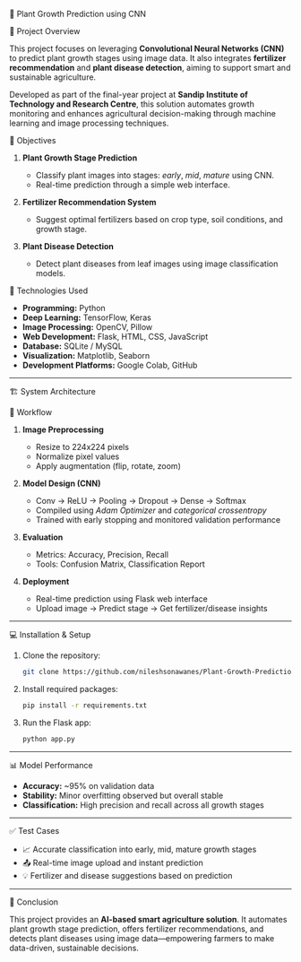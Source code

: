 🌱 Plant Growth Prediction using CNN

 📌 Project Overview

This project focuses on leveraging **Convolutional Neural Networks (CNN)** to predict plant growth stages using image data. It also integrates **fertilizer recommendation** and **plant disease detection**, aiming to support smart and sustainable agriculture.

Developed as part of the final-year project at **Sandip Institute of Technology and Research Centre**, this solution automates growth monitoring and enhances agricultural decision-making through machine learning and image processing techniques.

 🎯 Objectives

1. **Plant Growth Stage Prediction**

   * Classify plant images into stages: *early*, *mid*, *mature* using CNN.
   * Real-time prediction through a simple web interface.

2. **Fertilizer Recommendation System**

   * Suggest optimal fertilizers based on crop type, soil conditions, and growth stage.

3. **Plant Disease Detection**

   * Detect plant diseases from leaf images using image classification models.



 🧠 Technologies Used

* **Programming:** Python
* **Deep Learning:** TensorFlow, Keras
* **Image Processing:** OpenCV, Pillow
* **Web Development:** Flask, HTML, CSS, JavaScript
* **Database:** SQLite / MySQL
* **Visualization:** Matplotlib, Seaborn
* **Development Platforms:** Google Colab, GitHub

---

 🏗️ System Architecture

 🔁 Workflow

1. **Image Preprocessing**

   * Resize to 224x224 pixels
   * Normalize pixel values
   * Apply augmentation (flip, rotate, zoom)

2. **Model Design (CNN)**

   * Conv → ReLU → Pooling → Dropout → Dense → Softmax
   * Compiled using *Adam Optimizer* and *categorical crossentropy*
   * Trained with early stopping and monitored validation performance

3. **Evaluation**

   * Metrics: Accuracy, Precision, Recall
   * Tools: Confusion Matrix, Classification Report

4. **Deployment**

   * Real-time prediction using Flask web interface
   * Upload image → Predict stage → Get fertilizer/disease insights

---

 💻 Installation & Setup

1. Clone the repository:

   ```bash
   git clone https://github.com/nileshsonawanes/Plant-Growth-Prediction-Using-CNN
   ```

2. Install required packages:

   ```bash
   pip install -r requirements.txt
   ```

3. Run the Flask app:

   ```bash
   python app.py
   ```

---

 📊 Model Performance

* **Accuracy:** \~95% on validation data
* **Stability:** Minor overfitting observed but overall stable
* **Classification:** High precision and recall across all growth stages

---

 ✅ Test Cases

* 📈 Accurate classification into early, mid, mature growth stages
* 📤 Real-time image upload and instant prediction
* 💡 Fertilizer and disease suggestions based on prediction

---

 📌 Conclusion

This project provides an **AI-based smart agriculture solution**. It automates plant growth stage prediction, offers fertilizer recommendations, and detects plant diseases using image data—empowering farmers to make data-driven, sustainable decisions.

